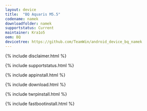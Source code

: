 ```yaml
---
layout: device
title:  "BQ Aquaris M5.5"
codename: namek
downloadfolder: namek
supportstatus: Current
maintainer: Kra1o5
oem: BQ
devicetree: https://github.com/TeamWin/android_device_bq_namek
---
```


{% include disclaimer.html %}

{% include supportstatus.html %}

{% include appinstall.html %}

{% include download.html %}

{% include twrpinstall.html %}

{% include fastbootinstall.html %}

